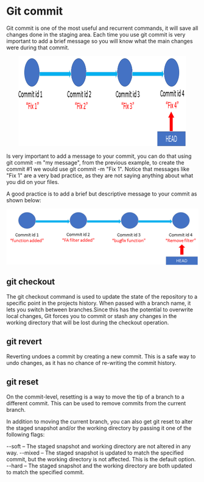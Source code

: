 # Git commit

Git commit is one of the most useful and recurrent commands, it will save all changes done in the staging area.
Each time you use git commit is very important to add a brief message so you will know what the main changes were during that commit.


<p align="center">
<img src="https://github.com/horaciosolis1991/Git-class-material/blob/main/res/git-commit-bad-practice.png" width="440" height="237">
</p>


Is very important to add a message to your commit, you can do that using git commit -m "my message", from the previous example, to create the commit #1 we
would use git commit -m "Fix 1". Notice that messages like "Fix 1" are a very bad practice, as they are not saying anything about what you did on your files.

A good practice is to add a brief but descriptive message to your commit as shown below:


![alt text](https://github.com/horaciosolis1991/Git-class-material/blob/main/res/git-commit-good-practice.png?raw=true)

## git checkout

The git checkout command is used to update the state of the repository to a specific point in the projects history. When passed with a branch name, 
it lets you switch between branches.Since this has the potential to overwrite local changes, Git forces you to commit or stash any changes in the 
working directory that will be lost during the checkout operation.


## git revert

Reverting undoes a commit by creating a new commit. This is a safe way to undo changes, as it has no chance of re-writing the commit history.

## git reset

On the commit-level, resetting is a way to move the tip of a branch to a different commit. This can be used to remove commits from the current branch.

In addition to moving the current branch, you can also get git reset to alter the staged snapshot and/or the working directory by passing it one of the following flags:

--soft – The staged snapshot and working directory are not altered in any way.
--mixed – The staged snapshot is updated to match the specified commit, but the working directory is not affected. This is the default option.
--hard – The staged snapshot and the working directory are both updated to match the specified commit.
